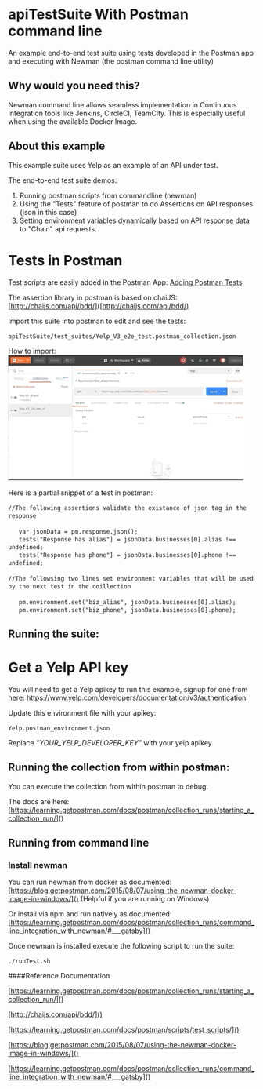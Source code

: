 # apiTestSuite With Postman command line 
An example end-to-end test suite using tests developed in the Postman app and executing with Newman (the postman command line utility)

## Why would you need this?
Newman command line allows seamless implementation in Continuous Integration tools like Jenkins, CircleCI, TeamCity. 
This is especially useful when using the available Docker Image.

## About this example
This example suite uses Yelp as an example of an API under test.

The end-to-end test suite demos:
 
 1. Running postman scripts from commandline (newman)
 2. Using the "Tests" feature of postman to do Assertions on API responses (json in this case) 
 3. Setting environment variables dynamically based on API response data to "Chain" api requests.

# Tests in Postman

Test scripts are easily added in the Postman App:  [Adding Postman Tests](https://learning.getpostman.com/docs/postman/scripts/test_scripts/)
 
The assertion library in postman is based on chaiJS: [http://chaijs.com/api/bdd/]([http://chaijs.com/api/bdd/)
 

Import this suite into postman to edit and see the tests:

    apiTestSuite/test_suites/Yelp_V3_e2e_test.postman_collection.json

How to import:
![Import Collections](https://github.com/zagatoflint/apiTestSuite/blob/master/Docs/importPostmanCollection.gif?raw=true "Import")


Here is a partial snippet of a test in postman:

   
    //The following assertions validate the existance of json tag in the response
    
       var jsonData = pm.response.json();
       tests["Response has alias"] = jsonData.businesses[0].alias !== undefined;
       tests["Response has phone"] = jsonData.businesses[0].phone !== undefined;
    
    //The followsing two lines set environment variables that will be used by the next test in the coillection 
    
       pm.environment.set("biz_alias", jsonData.businesses[0].alias);
       pm.environment.set("biz_phone", jsonData.businesses[0].phone);


## Running the suite:

# Get a Yelp API key
You will need to get a Yelp apikey to run this example, signup for one from here:
https://www.yelp.com/developers/documentation/v3/authentication

Update this environment file with your apikey: 


    Yelp.postman_environment.json

Replace _"YOUR_YELP_DEVELOPER_KEY"_ with your yelp apikey.

## Running the collection from within postman:

You can execute the collection from within postman to debug.

The docs are here: [https://learning.getpostman.com/docs/postman/collection_runs/starting_a_collection_run/]()
 

## Running from command line

### Install newman

You can run newman from docker as documented: [https://blog.getpostman.com/2015/08/07/using-the-newman-docker-image-in-windows/]()
(Helpful if you are running on Windows)

Or install via npm and run natively as documented: [https://learning.getpostman.com/docs/postman/collection_runs/command_line_integration_with_newman/#___gatsby]()


Once newman is installed execute the following script to run the suite:

    ./runTest.sh


####Reference Documentation

[https://learning.getpostman.com/docs/postman/collection_runs/starting_a_collection_run/]()

[http://chaijs.com/api/bdd/]()

[https://learning.getpostman.com/docs/postman/scripts/test_scripts/]()

[https://blog.getpostman.com/2015/08/07/using-the-newman-docker-image-in-windows/]()

[https://learning.getpostman.com/docs/postman/collection_runs/command_line_integration_with_newman/#___gatsby]()



